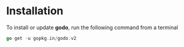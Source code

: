 # Installation

To install or update **godo**, run the following command from a terminal

```go
go get -u gopkg.in/godo.v2
```
